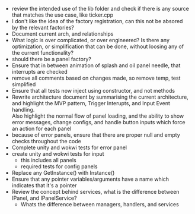 * review the intended use of the lib folder and check if there is any source that matches the use case, like ticker.cpp
* I don't like the idea of the factory registration, can this not be absored by the relevant factories?
* Document current arch, and relationships
* What logic is over complicated, or over engineered? Is there any optimization, or simplification that can be done, without loosing any of the current functionality?
* should there be a panel factory?
* Ensure that in between animation of splash and oil panel needle, that interrupts are checked
* remove all comments based on changes made, so remove temp, test simplified
* Ensure that all tests now inject using constructor, and not methods
* Rewrite architecture document by summarising the current architecture, and highlight the MVP pattern, Trigger Interupts, and Input Event handling.  
Also highlight the normal flow of panel loading, and the ability to show error messages, change configs, and handle button inputs which force an action for each panel
* because of error panels, ensure that there are proper null and empty checks throughout the code
* Complete unity and wokwi tests for error panel
* create unity and wokwi tests for input
    * this includes all panels
    * required tests for config panels
* Replace any GetInstance() with Instance()
* Ensure that any pointer variables/arguments have a name which indicates that it's a pointer
* Review the concept behind services, what is the difference between IPanel, and IPanelService?
    * Whats the difference between managers, handlers, and services